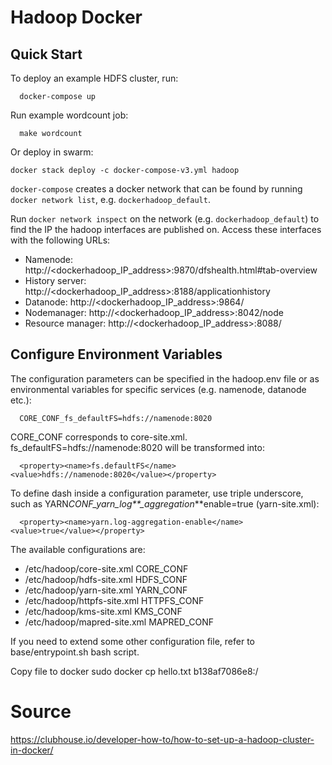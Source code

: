 # Hadoop Docker

## Quick Start

To deploy an example HDFS cluster, run:

```
  docker-compose up
```

Run example wordcount job:

```
  make wordcount
```

Or deploy in swarm:

```
docker stack deploy -c docker-compose-v3.yml hadoop
```

`docker-compose` creates a docker network that can be found by running `docker network list`, e.g. `dockerhadoop_default`.

Run `docker network inspect` on the network (e.g. `dockerhadoop_default`) to find the IP the hadoop interfaces are published on. Access these interfaces with the following URLs:

- Namenode: http://<dockerhadoop_IP_address>:9870/dfshealth.html#tab-overview
- History server: http://<dockerhadoop_IP_address>:8188/applicationhistory
- Datanode: http://<dockerhadoop_IP_address>:9864/
- Nodemanager: http://<dockerhadoop_IP_address>:8042/node
- Resource manager: http://<dockerhadoop_IP_address>:8088/

## Configure Environment Variables

The configuration parameters can be specified in the hadoop.env file or as environmental variables for specific services (e.g. namenode, datanode etc.):

```
  CORE_CONF_fs_defaultFS=hdfs://namenode:8020
```

CORE_CONF corresponds to core-site.xml. fs_defaultFS=hdfs://namenode:8020 will be transformed into:

```
  <property><name>fs.defaultFS</name><value>hdfs://namenode:8020</value></property>
```

To define dash inside a configuration parameter, use triple underscore, such as YARN*CONF_yarn_log\*\*\_aggregation*\*\*enable=true (yarn-site.xml):

```
  <property><name>yarn.log-aggregation-enable</name><value>true</value></property>
```

The available configurations are:

- /etc/hadoop/core-site.xml CORE_CONF
- /etc/hadoop/hdfs-site.xml HDFS_CONF
- /etc/hadoop/yarn-site.xml YARN_CONF
- /etc/hadoop/httpfs-site.xml HTTPFS_CONF
- /etc/hadoop/kms-site.xml KMS_CONF
- /etc/hadoop/mapred-site.xml MAPRED_CONF

If you need to extend some other configuration file, refer to base/entrypoint.sh bash script.

Copy file to docker
sudo docker cp hello.txt b138af7086e8:/

# Source

https://clubhouse.io/developer-how-to/how-to-set-up-a-hadoop-cluster-in-docker/
